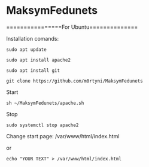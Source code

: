 # MaksymFedunets
================For Ubuntu==============

Installation comands:


    sudo apt update
    
    sudo apt install apache2
    
    sudo apt install git
    
    git clone https://github.com/m0rtyni/MaksymFedunets



Start


    sh ~/MaksymFedunets/apache.sh


Stop 


    sudo systemctl stop apache2



Change start page: /var/www/html/index.html

or

    echo "YOUR TEXT" > /var/www/html/index.html
